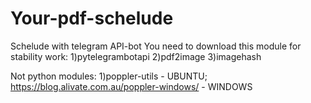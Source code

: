 # Your-pdf-schelude
Schelude with telegram API-bot
You need to download this module for stability work:
1)pytelegrambotapi
2)pdf2image
3)imagehash

Not python modules:
1)poppler-utils - UBUNTU; https://blog.alivate.com.au/poppler-windows/ - WINDOWS
